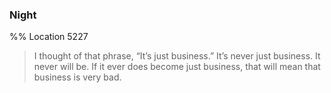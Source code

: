 ### Night 
%% Location 5227 
> I thought of that phrase, “It’s just business.” It’s never just business. It never will be. If it ever does become just business, that will mean that business is very bad. 